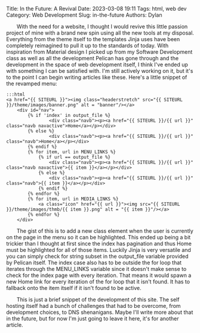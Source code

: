 Title: In the Future: A Revival
Date: 2023-03-08 19:11
Tags: html, web dev
Category: Web Development
Slug: in-the-future
Authors: Dylan

&emsp;&emsp;With the need for a website, I thought I would revive this little passion project of mine with a brand new spin using all the new tools at my disposal.
Everything from the theme itself to the templates Jinja uses have been completely reimagined to pull it up to the standards of today. With inspiration from Material design I picked up from my Software Development class as well as all the development Pelican has gone through and the development in the space of web development itself, I think I've ended up with something I can be satisfied with. I'm still actively working on it, but it's to the point I can begin writing articles like these. Here's a little snippet of the revamped menu:

	:::html
	<a href="{{ SITEURL }}"><img class="headerstretch" src="{{ SITEURL }}/theme/images/banner.png" alt = "banner"/></a>
		<div id="nav">
			{% if 'index' in output_file %}
					<div class="navb"><p><a href="{{ SITEURL }}/{{ url }}" class="navb navactive">Home</a></p></div>
			{% else %}
					<div class="navb"><p><a href="{{ SITEURL }}/{{ url }}" class="navb">Home</a></p></div>
			{% endif %}
   			{% for item, url in MENU_LINKS %}
				{% if url == output_file %}
					<div class="navb"><p><a href="{{ SITEURL }}/{{ url }}" class="navb navactive">{{ item }}</a></p></div>
				{% else %}
					<div class="navb"><p><a href="{{ SITEURL }}/{{ url }}" class="navb">{{ item }}</a></p></div>
				{% endif %}
    		{% endfor %}
    		{% for item, url in MEDIA_LINKS %}
    			<a class="icon" href="{{ url }}"><img src="{{ SITEURL }}/theme/images/thmb/{{ item }}.png" alt = "{{ item }}"/></a>
    		{% endfor %}
		</div>

&emsp;&emsp;The gist of this is to add a new class element when the user is currently on the page in the menu so it can be highlighted. This ended up being a bit trickier than I thought at first since the index has pagination and thus Home must be highlighted for all of those items. Luckily Jinja is very versatile and you can simply check for string subset in the output_file variable provided by Pelican itself. The index case also has to be outside the for loop that iterates through the MENU_LINKS variable since it doesn't make sense to check for the index page with every iteration. That means it would spawn a new Home link for every iteration of the for loop that it isn't found. It has to fallback onto the item itself if it isn't found to be active.

&emsp;&emsp;This is just a brief snippet of the development of this site. The self hosting itself had a bunch of challenges that had to be overcome, from development choices, to DNS shenanigans. Maybe I'll write more about that in the future, but for now I'm just going to leave it here, it's for another article.